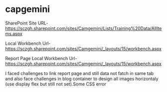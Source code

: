 # capgemini

SharePoint Site URL-
https://sczgh.sharepoint.com/sites/Camgemini/Lists/Training%20Data/AllItems.aspx

Local Workbench Url-
https://sczgh.sharepoint.com/sites/Camgemini/_layouts/15/workbench.aspx

Report Page Local Workbench Url-
https://sczgh.sharepoint.com/sites/Camgemini/_layouts/15/workbench.aspx

I faced challenges to link report page and still data not fatch in same tab and also face challenges in blog container to design all images horizontaly (use display flex but still not set).Some CSS error
